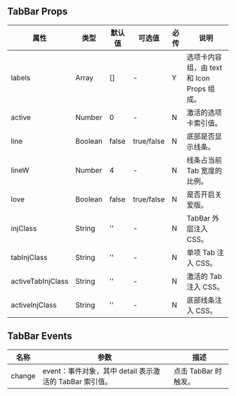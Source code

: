 ## TabBar Props

| 属性              | 类型    | 默认值 | 可选值     | 必传 | 说明                                       |
| ----------------- | ------- | ------ | ---------- | ---- | ------------------------------------------ |
| labels            | Array   | []     | -          | Y    | 选项卡内容组，由 text 和 Icon Props 组成。 |
| active            | Number  | 0      | -          | N    | 激活的选项卡索引值。                       |
| line              | Boolean | false  | true/false | N    | 底部是否显示线条。                         |
| lineW             | Number  | 4      | -          | N    | 线条占当前 Tab 宽度的比例。                |
| love              | Boolean | false  | true/false | N    | 是否开启关爱版。                           |
| injClass          | String  | ''     | -          | N    | TabBar 外层注入 CSS。                      |
| tabInjClass       | String  | ''     | -          | N    | 单项 Tab 注入 CSS。                        |
| activeTabInjClass | String  | ''     | -          | N    | 激活的 Tab 注入 CSS。                      |
| activeInjClass    | String  | ''     | -          | N    | 底部线条注入 CSS。                         |

## TabBar Events

| 名称   | 参数                                                    | 描述                 |
| ------ | ------------------------------------------------------- | -------------------- |
| change | event：事件对象，其中 detail 表示激活的 TabBar 索引值。 | 点击 TabBar 时触发。 |
